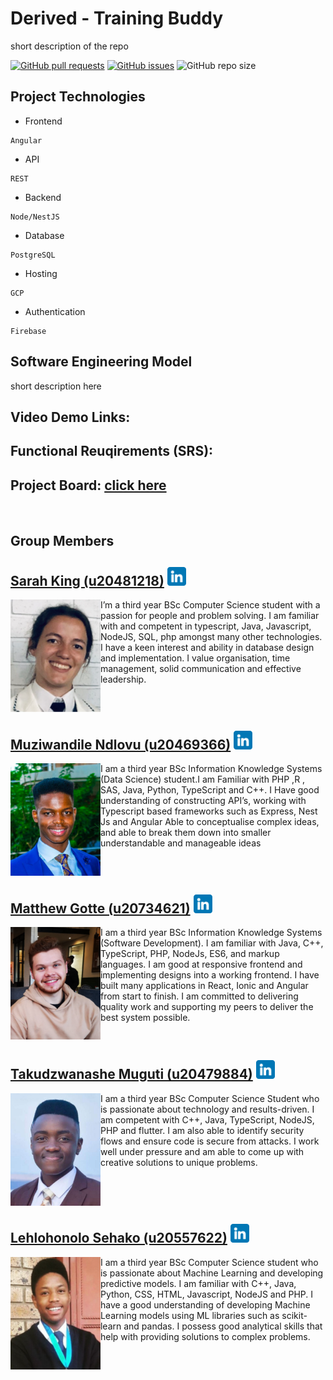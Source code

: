 # Derived - Training Buddy

short description of the repo

<a href= "https://github.com/COS301-SE-2022/Training-Buddy/pulls"><img alt="GitHub pull requests" src="https://img.shields.io/github/issues-pr/COS301-SE-2022/Training-Buddy?style=plastic"></a>
<a href = "https://github.com/COS301-SE-2022/Training-Buddy/issues"><img alt="GitHub issues" src="https://img.shields.io/github/issues/COS301-SE-2022/Training-Buddy?style=plastic"></a>
<img alt="GitHub repo size" src="https://img.shields.io/github/repo-size/COS301-SE-2022/Training-Buddy?style=plastic">


## Project Technologies
- Frontend
```
Angular
```
- API
```
REST
```
- Backend
```
Node/NestJS
```
- Database
```
PostgreSQL
```
- Hosting
```
GCP
```
- Authentication
```
Firebase
```

## Software Engineering Model
short description here


## Video Demo Links:

## Functional Reuqirements (SRS):

## Project Board: [click here](https://github.com/COS301-SE-2022/Training-Buddy/projects/1)

<br />

## Group Members

<!-- -------------------------------------------------------------- -->
<!--SARAH-->
## [Sarah King (u20481218)](https://github.com/sarah-a-king) <a href="https://www.linkedin.com/in/sarah-king-030363234/"><img height="30px" src="https://github.com/COS301-SE-2022/Training-Buddy/blob/main/profileimages/linkedin.png"></img></a>
<img src="https://github.com/COS301-SE-2022/Training-Buddy/blob/main/profileimages/Sarah_King.png" alt="Image" align="left" height="180px"/>

I’m a third year BSc Computer Science student with a passion for people and problem solving. I am familiar with and competent in typescript, Java, Javascript, NodeJS, SQL, php amongst many other technologies. I have a keen interest and ability in database design and implementation. I value organisation, time management, solid communication and effective leadership.

<br clear="left"/>

<!--MUZI-->
## [Muziwandile Ndlovu (u20469366)](https://github.com/MuziwandileTNdlovu) <a href="https://www.linkedin.com/in/muziwandile-taboka-ndlovu-b5aab6230/"><img height="30px" src="https://github.com/COS301-SE-2022/Training-Buddy/blob/main/profileimages/linkedin.png"></img></a>
<img src="https://github.com/COS301-SE-2022/Training-Buddy/blob/main/profileimages/Muziwandile_Ndlovu.png" alt="Image" align="left" height="180px"/>

I am a third year BSc Information Knowledge Systems (Data Science) student.I am Familiar with PHP ,R , SAS, Java, Python, TypeScript and C++. I Have good understanding of constructing API’s, working with Typescript based frameworks such as Express, Nest Js and Angular Able to conceptualise complex ideas, and able to break them down into smaller understandable and manageable ideas

<br clear="left"/>

<!--MATTHEW-->
## [Matthew Gotte (u20734621)](https://github.com/MatthewGotte) <a href="https://www.linkedin.com/in/matthew-gotte-ab85531a4/"><img height="30px" src="https://github.com/COS301-SE-2022/Training-Buddy/blob/main/profileimages/linkedin.png"></img></a>
<img src="https://github.com/COS301-SE-2022/Training-Buddy/blob/main/profileimages/Matthew_Gotte.png" alt="Image" align="left" height="180px"/>

I am a third year BSc Information Knowledge Systems (Software Development). I am familiar with Java, C++, TypeScript, PHP, NodeJs, ES6, and markup languages. I am good at responsive frontend and implementing designs into a working frontend. I have built many applications in React, Ionic and Angular from start to finish. I am committed to delivering quality work and supporting my peers to deliver the best system possible.

<br clear="left"/>

<!--TAKU-->
## [Takudzwanashe Muguti (u20479884)](https://github.com/takumuguti) <a href="https://www.linkedin.com/in/takudzwanashe-muguti-987208206/"><img height="30px" src="https://github.com/COS301-SE-2022/Training-Buddy/blob/main/profileimages/linkedin.png"></img></a>
<img src="https://github.com/COS301-SE-2022/Training-Buddy/blob/main/profileimages/Takudzwanashe_Muguti.png" alt="Image" align="left" height="180px"/>

I am a third year BSc Computer Science Student who is passionate about technology and results-driven. I am competent with C++, Java, TypeScript, NodeJS, PHP and flutter. I am also able to identify security flows and ensure code is secure from attacks. I work well under pressure and am able to come up with creative solutions to unique problems.

<br clear="left"/>

<!--HLONI-->
## [Lehlohonolo Sehako (u20557622)](https://github.com/Lehlohonolo-Sehako) <a href="https://www.linkedin.com/in/lehlohonolo-sehako-4378311b6/"><img height="30px" src="https://github.com/COS301-SE-2022/Training-Buddy/blob/main/profileimages/linkedin.png"></img></a>
<img src="https://github.com/COS301-SE-2022/Training-Buddy/blob/main/profileimages/Lehlohonolo_Sehako.png" alt="Image" align="left" height="180px"/>

I am a third year BSc Computer Science student who is passionate about Machine Learning and developing predictive models. I am familiar with C++, Java, Python, CSS, HTML, Javascript, NodeJS and PHP. I have a good understanding of developing Machine Learning models using ML libraries such as scikit-learn and pandas. I possess good analytical skills that help with providing solutions to complex problems.

<br clear="left"/>

<!-- -------------------------------------------------------------- -->
